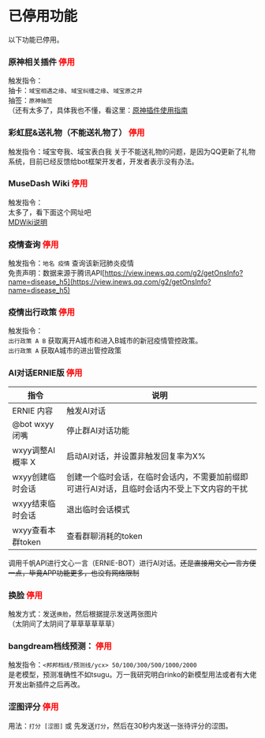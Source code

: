 # 已停用功能

以下功能已停用。

### 原神相关插件 <font color=red>停用</font>
触发指令：  
抽卡：`域宝相遇之缘`、`域宝纠缠之缘`、`域宝原之井`  
抽签：`原神抽签`  
（还有太多了，具体我也不懂，看这里：[原神插件使用指南](https://github.com/pcrbot/Genshin_Impact_bot/blob/main/doc/%E5%91%BD%E4%BB%A4.md "原神插件使用指南")  

### 彩虹屁&送礼物（不能送礼物了） <font color=red>停用</font>  
触发指令：域宝夸我、域宝表白我
关于不能送礼物的问题，是因为QQ更新了礼物系统，目前已经反馈给bot框架开发者，开发者表示没有办法。

### MuseDash Wiki <font color=red>停用</font>  
触发指令：  
太多了，看下面这个网址吧  
[MDWiki说明](MDwiki帮助.html "MuseDash Wiki插件使用说明")  

### 疫情查询 <font color=red>停用</font>  
触发指令：`地名 疫情` 查询该新冠肺炎疫情  
免责声明：数据来源于腾讯API[https://view.inews.qq.com/g2/getOnsInfo?name=disease_h5](https://view.inews.qq.com/g2/getOnsInfo?name=disease_h5)

### 疫情出行政策 <font color=red>停用</font>  
触发指令：  
`出行政策 A B` 获取离开A城市和进入B城市的新冠疫情管控政策。  
`出行政策 A` 获取A城市的进出管控政策  

### AI对话ERNIE版 <font color=red>停用</font>  
|指令|说明|
|---|---|
|ERNIE 内容|触发AI对话|
|@bot wxyy闭嘴|停止群AI对话功能|
|wxyy调整AI概率 X|启动AI对话，并设置非触发回复率为X%|
|wxyy创建临时会话|创建一个临时会话，在临时会话内，不需要加前缀即可进行AI对话，且临时会话内不受上下文内容的干扰|
|wxyy结束临时会话|退出临时会话模式|
|wxyy查看本群token|查看群聊消耗的token|

调用千帆API进行文心一言（ERNIE-BOT）进行AI对话。~~还是直接用文心一言方便一点，毕竟APP功能更多，也没有网络限制~~


### 换脸 <font color=red>停用</font>  
触发方式：发送`换脸`，然后根据提示发送两张图片  
（太阴间了太阴间了草草草草草草）  

### bangdream档线预测： <font color=red>停用</font>  
触发指令：`<邦邦档线/预测线/ycx> 50/100/300/500/1000/2000`  
是老模型，预测准确性不如tsugu。万一我研究明白rinko的新模型用法或者有大佬开发出新插件之后再改。

### 涩图评分 <font color=red>停用</font>  
用法：`打分 [涩图]` 或 先发送`打分`，然后在30秒内发送一张待评分的涩图。  